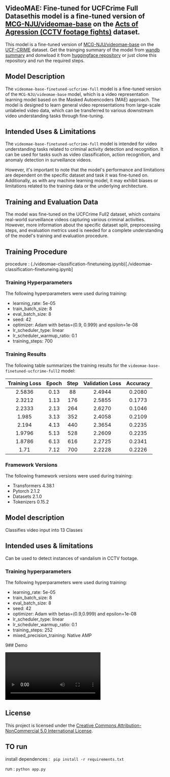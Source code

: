 ## VideoMAE: Fine-tuned for UCFCrime Full Datasethis model is a fine-tuned version of [MCG-NJU/videomae-base](https://huggingface.co/MCG-NJU/videomae-base) on the [Acts of Agression (CCTV footage fights)](https://huggingface.co/datasets/Pinwheel/ActsOfAgression) dataset.

This model is a fine-tuned version of [MCG-NJU/videomae-base](https://huggingface.co/MCG-NJU/videomae-base) on the [UCF-CRIME](https://paperswithcode.com/dataset/ucf-crime) dataset.
Get the trainging summary of the model from [wandb summary](https://wandb.ai/dumbal/huggingface/runs/3xelrisz) and donwload it from [huggingface repository](https://huggingface.co/archit11/videomae-base-finetuned-ucfcrime-full) or just clone this repository and run the required steps.



## Model Description

The `videomae-base-finetuned-ucfcrime-full` model is a fine-tuned version of the `MCG-NJU/videomae-base` model, which is a video representation learning model based on the Masked Autoencoders (MAE) approach. The model is designed to learn general video representations from large-scale unlabeled video data, which can be transferred to various downstream video understanding tasks through fine-tuning.

## Intended Uses & Limitations

The `videomae-base-finetuned-ucfcrime-full` model is intended for video understanding tasks related to criminal activity detection and recognition. It can be used for tasks such as video classification, action recognition, and anomaly detection in surveillance videos.

However, it's important to note that the model's performance and limitations are dependent on the specific dataset and task it was fine-tuned on. Additionally, as with any machine learning model, it may exhibit biases or limitations related to the training data or the underlying architecture.

## Training and Evaluation Data

The model was fine-tuned on the UCFCrime Full2 dataset, which contains real-world surveillance videos capturing various criminal activities. However, more information about the specific dataset split, preprocessing steps, and evaluation metrics used is needed for a complete understanding of the model's training and evaluation procedure.

## Training Procedure
procedure : (./videomae-classification-finetuneing.ipynb)[./videomae-classification-finetuneing.ipynb]
### Training Hyperparameters

The following hyperparameters were used during training:

- learning_rate: 5e-05
- train_batch_size: 8
- eval_batch_size: 8
- seed: 42
- optimizer: Adam with betas=(0.9, 0.999) and epsilon=1e-08
- lr_scheduler_type: linear
- lr_scheduler_warmup_ratio: 0.1
- training_steps: 700

### Training Results

The following table summarizes the training results for the `videomae-base-finetuned-ucfcrime-full2` model:

| Training Loss | Epoch | Step | Validation Loss | Accuracy |
|:-------------:|:-----:|:----:|:---------------:|:--------:|
| 2.5836 | 0.13 | 88 | 2.4944 | 0.2080 |
| 2.3212 | 1.13 | 176 | 2.5855 | 0.1773 |
| 2.2333 | 2.13 | 264 | 2.6270 | 0.1046 |
| 1.985 | 3.13 | 352 | 2.4058 | 0.2109 |
| 2.194 | 4.13 | 440 | 2.3654 | 0.2235 |
| 1.9796 | 5.13 | 528 | 2.2609 | 0.2235 |
| 1.8786 | 6.13 | 616 | 2.2725 | 0.2341 |
| 1.71 | 7.12 | 700 | 2.2228 | 0.2226 |

### Framework Versions

The following framework versions were used during training:

- Transformers 4.38.1
- Pytorch 2.1.2
- Datasets 2.1.0
- Tokenizers 0.15.2

## Model description

Classifies video input into 13 Classes

## Intended uses & limitations

Can be used to detect instances of vandalism in CCTV footage.

### Training hyperparameters

The following hyperparameters were used during training:
- learning_rate: 5e-05
- train_batch_size: 8
- eval_batch_size: 8
- seed: 42
- optimizer: Adam with betas=(0.9,0.999) and epsilon=1e-08
- lr_scheduler_type: linear
- lr_scheduler_warmup_ratio: 0.1
- training_steps: 252
- mixed_precision_training: Native AMP

9## Demo

![Video Demo](./media/demo_vid.mp4)

## License


This project is licensed under the [Creative Commons Attribution-NonCommercial 5.0 International License](https://creativecommons.org/licenses/by-nc/4.0/).


## TO run 
 install dependences :
`` pip install -r requirements.txt``

 run :
```python app.py```


